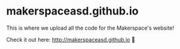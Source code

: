 # makerspaceasd.github.io

This is where we upload all the code for the Makerspace's website! 

Check it out here: http://makerspaceasd.github.io 🚀
